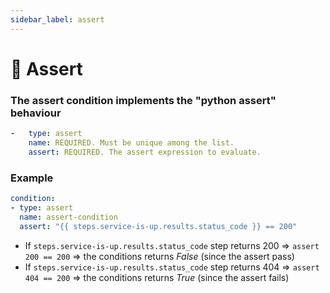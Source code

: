 ```yaml
---
sidebar_label: assert
---
```


# 🎯 Assert

### The assert condition implements the "python assert" behaviour
```yaml
-   type: assert
    name: REQUIRED. Must be unique among the list.
    assert: REQUIRED. The assert expression to evaluate.
```
### Example
```yaml
condition:
- type: assert
  name: assert-condition
  assert: "{{ steps.service-is-up.results.status_code }} == 200"
```
* If `steps.service-is-up.results.status_code` step returns 200 => `assert 200 == 200` => the conditions returns *False* (since the assert pass)
* If `steps.service-is-up.results.status_code` step returns 404 => `assert 404 == 200` => the conditions returns *True* (since the assert fails)
